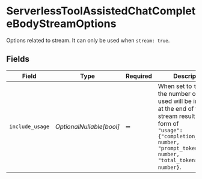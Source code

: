 # ServerlessToolAssistedChatCompleteBodyStreamOptions

Options related to stream.
It can only be used when `stream: true`.



## Fields

| Field                                                                                                                                                                                                     | Type                                                                                                                                                                                                      | Required                                                                                                                                                                                                  | Description                                                                                                                                                                                               |
| --------------------------------------------------------------------------------------------------------------------------------------------------------------------------------------------------------- | --------------------------------------------------------------------------------------------------------------------------------------------------------------------------------------------------------- | --------------------------------------------------------------------------------------------------------------------------------------------------------------------------------------------------------- | --------------------------------------------------------------------------------------------------------------------------------------------------------------------------------------------------------- |
| `include_usage`                                                                                                                                                                                           | *OptionalNullable[bool]*                                                                                                                                                                                  | :heavy_minus_sign:                                                                                                                                                                                        | When set to `true`,<br/>the number of tokens used will be included at the end of the stream result in the form of<br/>`"usage": {"completion_tokens": number, "prompt_tokens": number, "total_tokens": number}`.<br/> |